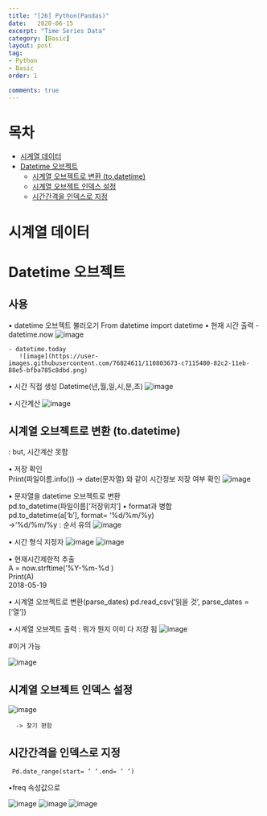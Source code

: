 ```yaml
---
title: "[26] Python(Pandas)"
date:   2020-06-15
excerpt: "Time Series Data"
category: [Basic]
layout: post
tag:
- Python
- Basic
order: 1

comments: true
---
```


# 목차
- [시계열 데이터](#시계열-데이터)
- [Datetime 오브젝트](#datetime-오브젝트)
  * [시계열 오브젝트로 변환 (to.datetime)](#시계열-오브젝트로-변환-(to.datetime))
  * [시계열 오브젝트 인덱스 설정](#시계열-오브젝트-인덱스-설정)
  * [시간간격을 인덱스로 지정](#시간간격을-인덱스로-지정)





# 시계열 데이터


# Datetime 오브젝트

## 사용
 • datetime 오브젝트 불러오기
   From datetime import datetime
 • 현재 시간 출력
    - datetime.now
       ![image](https://user-images.githubusercontent.com/76824611/110803647-c082dc80-82c2-11eb-8db5-bc5521da6e30.png)

    - datetime.today
       ![image](https://user-images.githubusercontent.com/76824611/110803673-c7115400-82c2-11eb-88e5-bfba785c8dbd.png)




• 시간 직접 생성
   Datetime(년,월,일,시,분,초)
![image](https://user-images.githubusercontent.com/76824611/110803719-d55f7000-82c2-11eb-8e9a-b0ddc21c3865.png)





• 시간계산
     ![image](https://user-images.githubusercontent.com/76824611/110803756-dbede780-82c2-11eb-96f0-fc99851c4fa1.png)


## 시계열 오브젝트로 변환 (to.datetime)
   : but, 시간계산 못함

• 저장 확인
<br> Print(파일이름.info()) -> date(문자열) 와 같이 시간정보 저장 여부 확인
 ![image](https://user-images.githubusercontent.com/76824611/110803832-f45e0200-82c2-11eb-9859-a262c9b054fa.png)

• 문자열을 datetime 오브젝트로 변환
<br>pd.to_datetime(파일이름[‘저장위치’]
• format과 병합
<br>pd.to_datetime(a[‘b’], format= ‘%d/%m/%y)
<br>->‘%d/%m/%y : 순서 유의
 ![image](https://user-images.githubusercontent.com/76824611/110803853-f9bb4c80-82c2-11eb-99da-88c82d319ddb.png)



• 시간 형식 지정자
 ![image](https://user-images.githubusercontent.com/76824611/110803866-fe800080-82c2-11eb-82ed-46751d620c9a.png)
![image](https://user-images.githubusercontent.com/76824611/110803876-017af100-82c3-11eb-8d5b-0bd0acc4621e.png)


• 현재시간제한적 추출
<br>  A = now.strftime(‘%Y-%m-%d )
<br>  Print(A)
<br>  2018-05-19

• 시계열 오브젝트로 변환(parse_dates)
pd.read_csv(‘읽을 것’, parse_dates = [‘열’])

• 시계열 오브젝트 출력
: 뭐가 뭔지 이미 다 저장 됨
![image](https://user-images.githubusercontent.com/76824611/110803933-0b045900-82c3-11eb-8869-cacffe938895.png)


#이거 가능


![image](https://user-images.githubusercontent.com/76824611/110803942-0d66b300-82c3-11eb-9bcb-38255136303d.png)

 

## 시계열 오브젝트 인덱스 설정
![image](https://user-images.githubusercontent.com/76824611/110803984-16f01b00-82c3-11eb-9f03-b48f793e7425.png)


      -> 찾기 편함
     
## 시간간격을 인덱스로 지정
     Pd.date_range(start= ‘ ‘.end= ‘ ‘)
•freq 속성값으로 
  
 ![image](https://user-images.githubusercontent.com/76824611/110804002-1c4d6580-82c3-11eb-87a0-f7ec3b89a0a8.png)
![image](https://user-images.githubusercontent.com/76824611/110804017-1fe0ec80-82c3-11eb-956a-ea994fb059e6.png)
![image](https://user-images.githubusercontent.com/76824611/110804027-23747380-82c3-11eb-8b9f-315c52733392.png)




